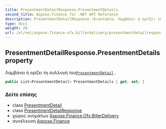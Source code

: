```yaml
---
title: PresentmentDetailResponse.PresentmentDetails
second_title: Aspose.Finance for .NET API Reference
description: PresentmentDetailResponse ιδιοκτησία. Λαμβάνει ή ορίζει τη συλλογή τουPresentmentDetail .
type: docs
weight: 20
url: /el/net/aspose.finance.ofx.billerdelivery/presentmentdetailresponse/presentmentdetails/
---
```

## PresentmentDetailResponse.PresentmentDetails property

Λαμβάνει ή ορίζει τη συλλογή του[`PresentmentDetail`](../../presentmentdetail/) .

```csharp
public List<PresentmentDetail> PresentmentDetails { get; set; }
```

### Δείτε επίσης

* class [PresentmentDetail](../../presentmentdetail/)
* class [PresentmentDetailResponse](../)
* χώρος ονομάτων [Aspose.Finance.Ofx.BillerDelivery](../../presentmentdetailresponse/)
* συνέλευση [Aspose.Finance](../../../)


